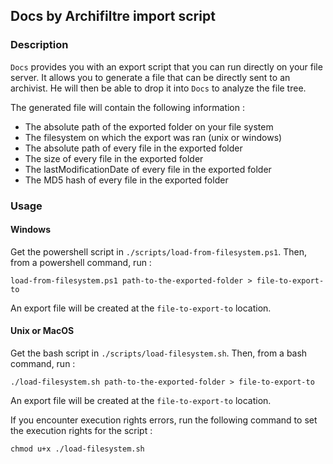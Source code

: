 ## Docs by Archifiltre import script

### Description

`Docs` provides you with an export script that you can run directly on your file server. It allows you to generate
a file that can be directly sent to an archivist. He will then be able to drop it into `Docs` to analyze the file
tree.

The generated file will contain the following information :
- The absolute path of the exported folder on your file system
- The filesystem on which the export was ran (unix or windows)
- The absolute path of every file in the exported folder
- The size of every file in the exported folder
- The lastModificationDate of every file in the exported folder
- The MD5 hash of every file in the exported folder

### Usage

#### Windows

Get the powershell script in `./scripts/load-from-filesystem.ps1`. Then, from a powershell command, run : 
```
load-from-filesystem.ps1 path-to-the-exported-folder > file-to-export-to
```

An export file will be created at the `file-to-export-to` location.

#### Unix or MacOS

Get the bash script in `./scripts/load-filesystem.sh`. Then, from a bash command, run :
```
./load-filesystem.sh path-to-the-exported-folder > file-to-export-to
```

An export file will be created at the `file-to-export-to` location.

If you encounter execution rights errors, run the following command to set the execution rights for the script :
```
chmod u+x ./load-filesystem.sh
```
